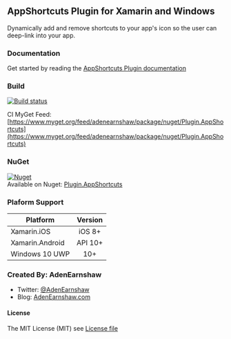 ## AppShortcuts Plugin for Xamarin and Windows  

Dynamically add and remove shortcuts to your app's icon so the user can deep-link into your app. 


### Documentation  
Get started by reading the [AppShortcuts Plugin documentation](https://adenearnshaw.github.io/AppShortcutsPlugin)  

### Build  

[![Build status](https://dev.azure.com/adenearnshaw/AppShortcutsPlugin/_apis/build/status/AppShortcutsPlugin-CI)](https://dev.azure.com/adenearnshaw/AppShortcutsPlugin/_build/latest?definitionId=21)

CI MyGet Feed:
[https://www.myget.org/feed/adenearnshaw/package/nuget/Plugin.AppShortcuts](https://www.myget.org/feed/adenearnshaw/package/nuget/Plugin.AppShortcuts)  


### NuGet  
[![Nuget](https://img.shields.io/nuget/v/Plugin.AppShortcuts.svg?label=NuGet)](https://www.nuget.org/packages/Plugin.AppShortcuts/)  
Available on Nuget: [Plugin.AppShortcuts](https://www.nuget.org/packages/Plugin.AppShortcuts) 
  

### Plaform Support

|Platform|Version|
| ------------------- |  :------------------: |
|Xamarin.iOS|iOS 8+|
|Xamarin.Android|API 10+|
|Windows 10 UWP|10+|
  
  
  
### Created By: AdenEarnshaw
* Twitter: [@AdenEarnshaw](http://twitter.com/AdenEarnshaw)  
* Blog: [AdenEarnshaw.com](https://adenearnshaw.com)


#### License
The MIT License (MIT) see [License file](LICENSE)

